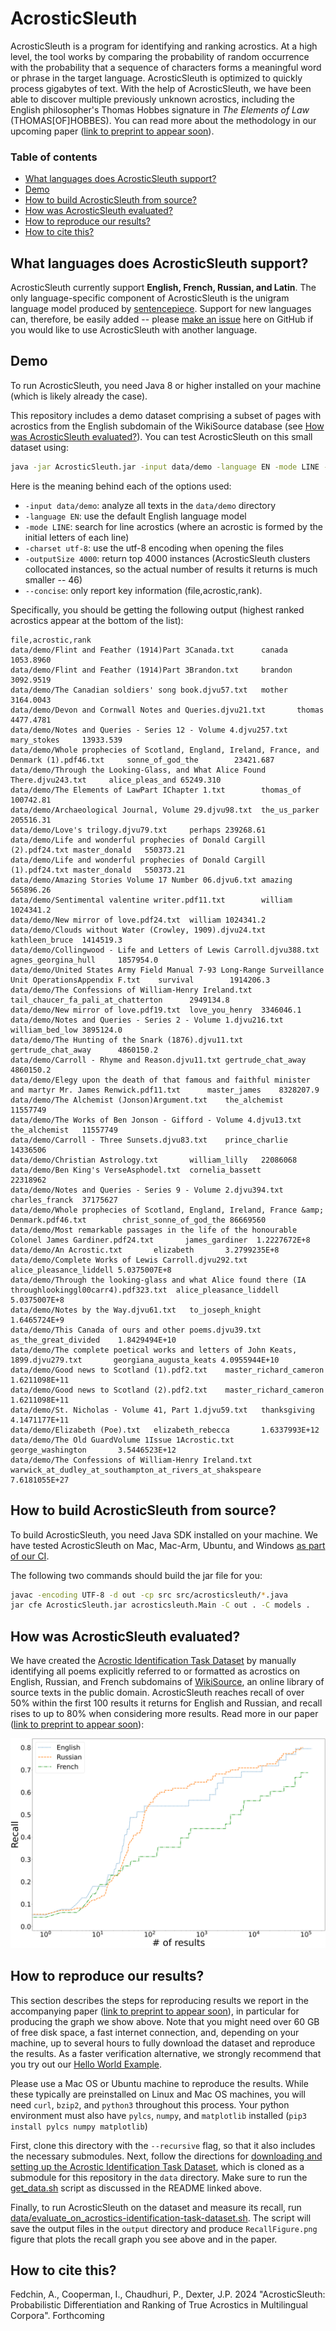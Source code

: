 # AcrosticSleuth

AcrosticSleuth is a program for identifying and ranking acrostics. 
At a high level, the tool works by comparing the probability of random occurrence with the probability that a sequence of characters forms a meaningful word or phrase in the target language.
AcrosticSleuth is optimized to quickly process gigabytes of text. 
With the help of AcrosticSleuth, we have been able to discover multiple previously unknown acrostics, including the English philosopher's Thomas Hobbes signature in *The Elements of Law* (THOMAS[OF]HOBBES).
You can read more about the methodology in our upcoming paper ([link to preprint to appear soon]()).

### Table of contents
- [What languages does AcrosticSleuth support?](#what-languages-does-acrosticsleuth-support)
- [Demo](#demo)
- [How to build AcrosticSleuth from source?](#how-to-build-acrosticsleuth-from-source)
- [How was AcrosticSleuth evaluated?](#how-was-acrosticsleuth-evaluated)
- [How to reproduce our results?](#how-to-reproduce-our-results)
- [How to cite this?](#how-to-cite-this)

## What languages does AcrosticSleuth support?
AcrosticSleuth currently support **English, French, Russian, and Latin**. 
The only language-specific component of AcrosticSleuth is the unigram language model produced by [sentencepiece](https://github.com/google/sentencepiece).
Support for new languages can, therefore, be easily added -- please [make an issue](https://github.com/acrostics/acrostic-sleuth/issues/new) here on GitHub if you would like to use AcrosticSleuth with another language. 

## Demo

To run AcrosticSleuth, you need Java 8 or higher installed on your machine (which is likely already the case).

This repository includes a demo dataset comprising a subset of pages with acrostics from the English subdomain of the WikiSource database (see [How was AcrosticSleuth evaluated?](#how-was-acrosticsleuth-evaluated)). 
You can test AcrosticSleuth on this small dataset using:

```bash
java -jar AcrosticSleuth.jar -input data/demo -language EN -mode LINE -charset utf-8 -outputSize 4000 --concise
```

Here is the meaning behind each of the options used:
- `-input data/demo`: analyze all texts in the `data/demo` directory
- `-language EN`: use the default English language model
- `-mode LINE`: search for line acrostics (where an acrostic is formed by the initial letters of each line)
- `-charset utf-8`: use the utf-8 encoding when opening the files
- `-outputSize 4000`: return top 4000 instances (AcrosticSleuth clusters collocated instances, so the actual number of results it returns is much smaller -- 46)
- `--concise`: only report key information (file,acrostic,rank).

Specifically, you should be getting the following output (highest ranked acrostics appear at the bottom of the list):

```
file,acrostic,rank
data/demo/Flint and Feather (1914)Part 3Canada.txt      canada  1053.8960
data/demo/Flint and Feather (1914)Part 3Brandon.txt     brandon 3092.9519
data/demo/The Canadian soldiers' song book.djvu57.txt   mother  3164.0043
data/demo/Devon and Cornwall Notes and Queries.djvu21.txt       thomas  4477.4781
data/demo/Notes and Queries - Series 12 - Volume 4.djvu257.txt  mary_stokes     13933.539
data/demo/Whole prophecies of Scotland, England, Ireland, France, and Denmark (1).pdf46.txt     sonne_of_god_the        23421.687
data/demo/Through the Looking-Glass, and What Alice Found There.djvu243.txt     alice_pleas_and 65249.310
data/demo/The Elements of LawPart IChapter 1.txt        thomas_of       100742.81
data/demo/Archaeological Journal, Volume 29.djvu98.txt  the_us_parker   205516.31
data/demo/Love's trilogy.djvu79.txt     perhaps 239268.61
data/demo/Life and wonderful prophecies of Donald Cargill (2).pdf24.txt master_donald   550373.21
data/demo/Life and wonderful prophecies of Donald Cargill (1).pdf24.txt master_donald   550373.21
data/demo/Amazing Stories Volume 17 Number 06.djvu6.txt amazing 565896.26
data/demo/Sentimental valentine writer.pdf11.txt        william 1024341.2
data/demo/New mirror of love.pdf24.txt  william 1024341.2
data/demo/Clouds without Water (Crowley, 1909).djvu24.txt       kathleen_bruce  1414519.3
data/demo/Collingwood - Life and Letters of Lewis Carroll.djvu388.txt   agnes_georgina_hull     1857954.0
data/demo/United States Army Field Manual 7-93 Long-Range Surveillance Unit OperationsAppendix F.txt    survival        1914206.3
data/demo/The Confessions of William-Henry Ireland.txt  tail_chaucer_fa_pali_at_chatterton      2949134.8
data/demo/New mirror of love.pdf19.txt  love_you_henry  3346046.1
data/demo/Notes and Queries - Series 2 - Volume 1.djvu216.txt   william_bed_low 3895124.0
data/demo/The Hunting of the Snark (1876).djvu11.txt    gertrude_chat_away      4860150.2
data/demo/Carroll - Rhyme and Reason.djvu11.txt gertrude_chat_away      4860150.2
data/demo/Elegy upon the death of that famous and faithful minister and martyr Mr. James Renwick.pdf11.txt      master_james    8328207.9
data/demo/The Alchemist (Jonson)Argument.txt    the_alchemist   11557749
data/demo/The Works of Ben Jonson - Gifford - Volume 4.djvu13.txt       the_alchemist   11557749
data/demo/Carroll - Three Sunsets.djvu83.txt    prince_charlie  14336506
data/demo/Christian Astrology.txt       william_lilly   22086068
data/demo/Ben King's VerseAsphodel.txt  cornelia_bassett        22318962
data/demo/Notes and Queries - Series 9 - Volume 2.djvu394.txt   charles_franck  37175627
data/demo/Whole prophecies of Scotland, England, Ireland, France &amp; Denmark.pdf46.txt        christ_sonne_of_god_the 86669560
data/demo/Most remarkable passages in the life of the honourable Colonel James Gardiner.pdf24.txt       james_gardiner  1.2227672E+8
data/demo/An Acrostic.txt       elizabeth       3.2799235E+8
data/demo/Complete Works of Lewis Carroll.djvu292.txt   alice_pleasance_liddell 5.0375007E+8
data/demo/Through the looking-glass and what Alice found there (IA throughlookinggl00carr4).pdf323.txt  alice_pleasance_liddell 5.0375007E+8
data/demo/Notes by the Way.djvu61.txt   to_joseph_knight        1.6465724E+9
data/demo/This Canada of ours and other poems.djvu39.txt        as_the_great_divided    1.8429494E+10
data/demo/The complete poetical works and letters of John Keats, 1899.djvu279.txt       georgiana_augusta_keats 4.0955944E+10
data/demo/Good news to Scotland (1).pdf2.txt    master_richard_cameron  1.6211098E+11
data/demo/Good news to Scotland (2).pdf2.txt    master_richard_cameron  1.6211098E+11
data/demo/St. Nicholas - Volume 41, Part 1.djvu59.txt   thanksgiving    4.1471177E+11
data/demo/Elizabeth (Poe).txt   elizabeth_rebecca       1.6337993E+12
data/demo/The Old GuardVolume 1Issue 1Acrostic.txt      george_washington       3.5446523E+12
data/demo/The Confessions of William-Henry Ireland.txt  warwick_at_dudley_at_southampton_at_rivers_at_shakspeare        7.6181055E+27
```

## How to build AcrosticSleuth from source?

To build AcrosticSleuth, you need Java SDK installed on your machine.
We have tested AcrosticSleuth on Mac, Mac-Arm, Ubuntu, and Windows [as part of our CI](.github/workflows/main.yml).

The following two commands should build the jar file for you:

```bash
javac -encoding UTF-8 -d out -cp src src/acrosticsleuth/*.java 
jar cfe AcrosticSleuth.jar acrosticsleuth.Main -C out . -C models .
```


## How was AcrosticSleuth evaluated?

We have created the [Acrostic Identification Task Dataset](https://github.com/acrostics/acrostic-identification-task-dataset) by manually identifying all poems explicitly referred to or formatted as acrostics on English, Russian, and French subdomains of [WikiSource](https://en.wikisource.org/wiki/Main_Page), an online library of source texts in the public domain.
AcrosticSleuth reaches recall of over 50% within the first 100 results it returns for English and Russian, and recall rises to up to 80% when considering more results.
Read more in our paper ([link to preprint to appear soon]()):

![](RecallFigure.svg)

## How to reproduce our results?

This section describes the steps for reproducing results we report in the accompanying paper ([link to preprint to appear soon]()), 
in particular for producing the graph we show above.
Note that you might need over 60 GB of free disk space, a fast internet connection, and, depending on your machine, up to several hours to fully download the dataset and reproduce the results.
As a faster verification alternative, we strongly recommend that you try out our [Hello World Example](#hello-world-example).

Please use a Mac OS or Ubuntu machine to reproduce the results.
While these typically are preinstalled on Linux and Mac OS machines, you will need `curl`, `bzip2`, and `python3` throughout this process.
Your python environment must also have `pylcs`, `numpy`, and `matplotlib` installed (`pip3 install pylcs numpy matplotlib`)

First, clone this directory with the `--recursive` flag, so that it also includes the necessary submodules.
Next, follow the directions for [downloading and setting up the Acrostic Identification Task Dataset](https://github.com/acrostics/acrostic-identification-task-dataset/blob/main/README.md), which is cloned as a submodule for this repository in the `data` directory.
Make sure to run the [get_data.sh](https://github.com/acrostics/acrostic-identification-task-dataset/blob/main/get_data.sh) script as discussed in the README linked above.

Finally, to run AcrosticSleuth on the dataset and measure its recall, run [data/evaluate_on_acrostics-identification-task-dataset.sh](data/evaluate_on_acrostics-identification-task-dataset.sh). 
The script will save the output files in the `output` directory and produce `RecallFigure.png` figure that plots the recall graph you see above and in the paper. 

## How to cite this?

Fedchin, A., Cooperman, I., Chaudhuri, P., Dexter, J.P. 2024 "AcrosticSleuth: Probabilistic Differentiation and Ranking of True Acrostics in Multilingual Corpora". Forthcoming
